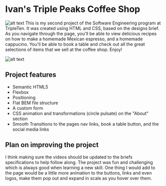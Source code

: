 # Ivan's Triple Peaks Coffee Shop

![alt text](./images/demo/../demo/Screenshot%202025-04-12%20at%208.46.46 PM.png)
This is my second project of the Software Engineering program at TripleTen. It was created using HTML and CSS, based on the designs brief. As you navigate through the page, you'll be able to view delicious recipes on how to make a homemade Mexican espresso, and a homemade cappucino. You'll be able to book a table and check out all the great selections of items that we sell at the coffee shop. Enjoy!

![alt text](./images/demo/../demo/Screenshot%202025-04-12%20at%208.49.54 PM.png)

## Project features

- Semantic HTML5
- Flexbox
- Positioning
- Flat BEM file structure
- A custom form
- CSS animation and transformations (circle pulsate) on the "About" section
- Smooth Transitions to the pages nav links, book a table button, and the social media links

## Plan on improving the project

I think making sure the videos should be updated to the briefs specifications to help follow along. The project was fun and challenging which is always good when learning a new skill. One thing I would add to the page would be a little more animation to the buttons, links and even logos, make them pop out and expand in scale as you hover over them.
